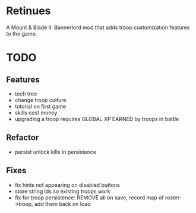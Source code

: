 # Retinues

A Mount & Blade II: Bannerlord mod that adds troop customization features to the game.

# TODO

## Features

- tech tree
- change troop culture
- tutorial on first game
- skills cost money
- upgrading a troop requires GLOBAL XP EARNED by troops in battle

## Refactor

- persist unlock kills in persistence

## Fixes

- fix hints not appearing on disabled buttons
- store string ids so existing troops work
- fix for troop persistence: REMOVE all on save, record map of roster->troop, add them back on load